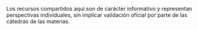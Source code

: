 Los recursos compartidos aquí son de carácter informativo y representan perspectivas individuales, sin implicar validación oficial por parte de las cátedras de las materias.
